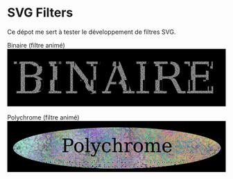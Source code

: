 # SVG Filters

Ce dépot me sert à tester le développement de filtres SVG.

Binaire (filtre animé)
![binaire](./captures/binaire.png)

Polychrome (filtre animé)
![polychrome](./captures/polychrome.png)